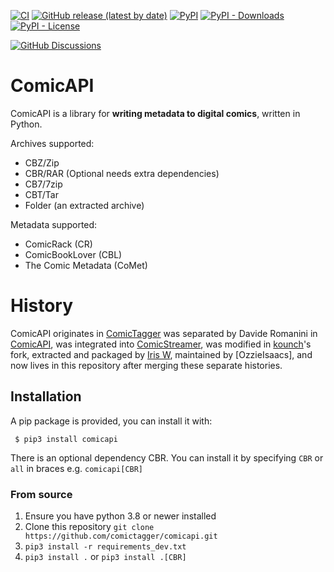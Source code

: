 [![CI](https://github.com/comictagger/comicapi/actions/workflows/build.yaml/badge.svg?branch=develop&event=push)](https://github.com/comictagger/comicapi/actions/workflows/build.yaml)
[![GitHub release (latest by date)](https://img.shields.io/github/downloads/comictagger/comicapi/latest/total)](https://github.com/comictagger/comicapi/releases/latest)
[![PyPI](https://img.shields.io/pypi/v/comicapi)](https://pypi.org/project/comicapi/)
[![PyPI - Downloads](https://img.shields.io/pypi/dm/comicapi)](https://pypistats.org/packages/comicapi)
[![PyPI - License](https://img.shields.io/pypi/l/comicapi)](https://opensource.org/licenses/Apache-2.0)

[![GitHub Discussions](https://img.shields.io/github/discussions/comictagger/comicapi)](https://github.com/comictagger/comicapi/discussions)

# ComicAPI

ComicAPI is a library for **writing metadata to digital comics**, written in Python.

Archives supported:
* CBZ/Zip
* CBR/RAR (Optional needs extra dependencies)
* CB7/7zip
* CBT/Tar
* Folder (an extracted archive)

Metadata supported:
* ComicRack (CR)
* ComicBookLover (CBL)
* The Comic Metadata (CoMet)

# History
ComicAPI originates in [ComicTagger] was separated by Davide Romanini in [ComicAPI], was integrated into [ComicStreamer], was modified in [kounch]'s fork, extracted and packaged by [Iris W], maintained by [OzzieIsaacs], and now lives in this repository after merging these separate histories.

[ComicTagger]: https://github.com/comictagger/comictagger
[ComicAPI]: https://github.com/davide-romanini/comicapi
[ComicStreamer]: https://github.com/davide-romanini/ComicStreamer
[kounch]: https://github.com/kounch/ComicStreamer
[Iris W]: https://github.com/wildthyme/comicapi

## Installation

A pip package is provided, you can install it with:

```
 $ pip3 install comicapi
```

There is an optional dependency CBR. You can install it by specifying `CBR` or `all` in braces e.g. `comicapi[CBR]`

### From source

 1. Ensure you have python 3.8 or newer installed
 2. Clone this repository `git clone https://github.com/comictagger/comicapi.git`
 3. `pip3 install -r requirements_dev.txt`
 7. `pip3 install .` or `pip3 install .[CBR]`
